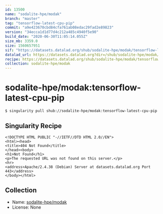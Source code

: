 ```yaml
---
id: 13500
name: "sodalite-hpe/modak"
branch: "master"
tag: "tensorflow-latest-cpu-pip"
commit: "a9e423670cbd84cfa761ab08edac29fad2e89823"
version: "34ecca1d1d77d4c212a485c4940f5e90"
build_date: "2020-06-30T11:05:14.055Z"
size_mb: 3359.0
size: 1560657951
sif: "https://datasets.datalad.org/shub/sodalite-hpe/modak/tensorflow-latest-cpu-pip/2020-06-30-a9e42367-34ecca1d/34ecca1d1d77d4c212a485c4940f5e90.sif"
datalad_url: https://datasets.datalad.org?dir=/shub/sodalite-hpe/modak/tensorflow-latest-cpu-pip/2020-06-30-a9e42367-34ecca1d/
recipe: https://datasets.datalad.org/shub/sodalite-hpe/modak/tensorflow-latest-cpu-pip/2020-06-30-a9e42367-34ecca1d/Singularity
collection: sodalite-hpe/modak
---
```


# sodalite-hpe/modak:tensorflow-latest-cpu-pip

```bash
$ singularity pull shub://sodalite-hpe/modak:tensorflow-latest-cpu-pip
```

## Singularity Recipe

```singularity
<!DOCTYPE HTML PUBLIC "-//IETF//DTD HTML 2.0//EN">
<html><head>
<title>404 Not Found</title>
</head><body>
<h1>Not Found</h1>
<p>The requested URL was not found on this server.</p>
<hr>
<address>Apache/2.4.38 (Debian) Server at datasets.datalad.org Port 443</address>
</body></html>
```

## Collection

 - Name: [sodalite-hpe/modak](https://github.com/sodalite-hpe/modak)
 - License: None

